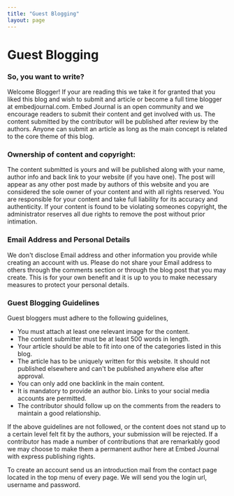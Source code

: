 ```yaml
---
title: "Guest Blogging"
layout: page
---
```


# Guest Blogging

### So, you want to write?

Welcome Blogger! If your are reading this we take it for granted that you liked this blog and wish to submit and article or become a full time blogger at embedjournal.com. Embed Journal is an open community and we encourage readers to submit their content and get involved with us. The content submitted by the contributor will be published after review by the authors. Anyone can submit an article as long as the main concept is related to the core theme of this blog.

### Ownership of content and copyright:

The content submitted is yours and will be published along with your name, author info and back link to your website (if you have one). The post will appear as any other post made by authors of this website and you are considered the sole owner of your content and with all rights reserved. You are responsible for your content and take full liability for its accuracy and authenticity. If your content is found to be violating someones copyright, the administrator reserves all due rights to remove the post without prior intimation.

### Email Address and Personal Details

We don't disclose Email address and other information you provide while creating an account with us. Please do not share your Email address to others through the comments section or through the blog post that you may create. This is for your own benefit and it is up to you to make necessary measures to protect your personal details.

### Guest Blogging Guidelines

Guest bloggers must adhere to the following guidelines,
  * You must attach at least one relevant image for the content.
  * The content submitter must be at least 500 words in length.
  * Your article should be able to fit into one of the categories listed in this blog.
  * The article has to be uniquely written for this website. It should not published elsewhere and can't be published anywhere else after approval.
  * You can only add one backlink in the main content.
  * It is mandatory to provide an author bio. Links to your social media accounts are permitted.
  * The contributor should follow up on the comments from the readers to maintain a good relationship.

If the above guidelines are not followed, or the content does not stand up to a certain level felt fit by the authors, your submission will be rejected. If a contributor has made a number of contributions that are remarkably good we may choose to make them a permanent author here at Embed Journal with express publishing rights.

To create an account send us an introduction mail from the contact page located in the top menu of every page. We will send you the login url, username and password.
